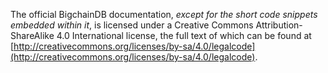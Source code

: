 The official BigchainDB documentation, _except for the short code snippets embedded within it_, is licensed under a Creative Commons Attribution-ShareAlike 4.0 International license, the full text of which can be found at [http://creativecommons.org/licenses/by-sa/4.0/legalcode](http://creativecommons.org/licenses/by-sa/4.0/legalcode).
